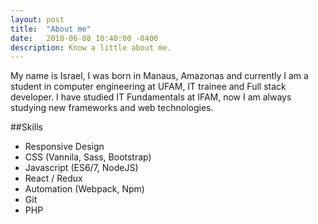 ```yaml
---
layout: post
title:  "About me"
date:   2018-06-08 10:40:00 -0400
description: Know a little about me.
---
```

My name is Israel, I was born in Manaus, Amazonas and currently I am a student in computer engineering at UFAM, IT trainee and Full stack developer.
I have studied IT Fundamentals at IFAM, now I am always studying new frameworks and web technologies.

##Skills

* Responsive Design
* CSS (Vannila, Sass, Bootstrap)
* Javascript (ES6/7, NodeJS)
* React / Redux
* Automation (Webpack, Npm)
* Git
* PHP

